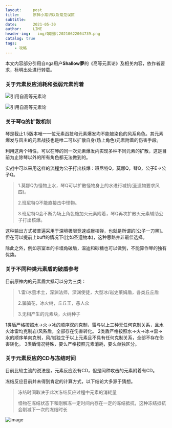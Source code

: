 ```yaml
---
layout:     post
title:      原神小常识以及常见误区
subtitle:   
date:       2021-05-30
author:     LIME
header-img:   img/QQ图片20210622004739.png
catalog: true
tags:
    - 攻略
---
```


本文内容部分引用自nga用户<strong>Shallow夢</strong>的《高等元素论》及相关内容，依作者要求，标明出处进行转载。

### 关于元素反应消耗和强弱元素附着

![引用自高等元素论](https://user-images.githubusercontent.com/66418754/131426196-f0969576-36cd-4faf-a5a5-3cf6cf9665f7.png)

![引用自高等元素论](https://user-images.githubusercontent.com/66418754/131426259-e5b65a6d-5e9b-4cb7-bb47-4a2a2abe9e7f.png)

### 关于琴Q的扩散机制

琴是截止1.5版本唯一一位元素战技和元素爆发均不能被染色的风系角色。其元素爆发与风主的元素战技也是唯二可以扩散自身(场上角色)元素附着的伤害手段。

利用这两个特性，可以在琴的同一次元素爆发内实现多种不同元素的扩散，这是目前为止除琴以外的所有角色都无法做到的。

实战中可以采用这样的流程为公子打出核爆：班尼特Q，莫娜Q，琴Q，公子E→公子Q。

> 1.莫娜Q为怪物上水，琴Q可以扩散怪物身上的水进行减抗(圣遗物要求风四)。
> 
> 2.班尼特Q不能直接击中怪物。
> 
> 3.班尼特Q会不断为场上角色施加火元素附着，琴Q再次扩散火元素辅助公子打出核爆。      

这种输出方式被普遍采用于深境极限竞速或猴核弹，也就是所谓的[公子一刀黑]。但在可以提前上buff的情况下(比如圣遗物本)，这种思路并非最佳选择。      

除此之外，例如宗室本的卡墙角破盾，温迪和砂糖也可以做到，不能算作琴的独有优势。

### 关于不同种类元素盾的破盾参考

目前原神内的元素盾大抵可以分为三类：

>1.雷/冰萤术士，深渊法师，深渊使徒，大型冰/岩史莱姆盾，各类丘丘盾
>
>2.骗骗花，冰火树，丘丘王，愚人众
>
>3.无相产生的元素块，火树种子

1类盾严格按照水→火→冰的顺序双向克制，雷与以上三种无任何克制关系，且水火冰雷均克制岩/风系盾，全部存在伤害转化。
2类盾严格按照水→火→冰→雷→水的顺序单向克制，风/岩独立于以上元素且不具有任何克制关系，全部不存在伤害转化。
3类盾情况特殊，要么严格按照元素消耗，要么单独区分。

### 关于元素反应的CD与冻结时间

目前比较主流的说法是，元素反应没有CD，但是同种攻击的元素附着有CD。

冻结反应目前并未得到肯定的计算方式，以下结论大多源于猜想。

>冻结时间取决于此次冻结反应过程中元素的消耗量
>
>怪物在冻结状态下和刚解冻一定时间内存在一定的冻结抵抗，这种冻结抵抗会削减下一次的冻结时长

![image](https://user-images.githubusercontent.com/66418754/120086773-7a485700-c114-11eb-9c58-611a62d5a597.png)
